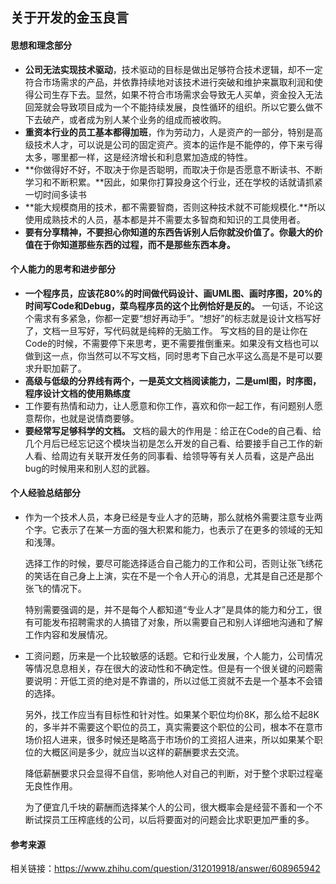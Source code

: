 ## 关于开发的金玉良言


#### 思想和理念部分

* **公司无法实现技术驱动**，技术驱动的目标是做出足够符合技术逻辑，却不一定符合市场需求的产品，并依靠持续地对该技术进行突破和维护来赢取利润和使得公司生存下去。显然，如果不符合市场需求会导致无人买单，资金投入无法回笼就会导致项目成为一个不能持续发展，良性循环的组织。所以它要么做不下去破产，或者成为别人某个业务的组成而被收购。
* **重资本行业的员工基本都得加班**，作为劳动力，人是资产的一部分，特别是高级技术人才，可以说是公司的固定资产。资本的运作是不能停的，停下来亏得太多，哪里都一样，这是经济增长和利息累加造成的特性。
* **你做得好不好，不取决于你是否聪明，而取决于你是否愿意不断读书、不断学习和不断积累。**因此，如果你打算投身这个行业，还在学校的话就请抓紧一切时间多读书
* **能大规模商用的技术，都不需要智商，否则这种技术就不可能规模化.**所以使用成熟技术的人员，基本都是并不需要太多智商和知识的工具使用者。
* **要有分享精神，不要担心你知道的东西告诉别人后你就没价值了。你最大的价值在于你知道那些东西的过程，而不是那些东西本身。**



#### 个人能力的思考和进步部分

* **一个程序员，应该花80%的时间做代码设计、画UML图、画时序图，20%的时间写Code和Debug，菜鸟程序员的这个比例恰好是反的。**
  一句话，不论这个需求有多紧急，你都一定要“想好再动手”。“想好”的标志就是设计文档写好了，文档一旦写好，写代码就是纯粹的无脑工作。
  写文档的目的是让你在Code的时候，不需要停下来思考，更不需要推倒重来。如果没有文档也可以做到这一点，你当然可以不写文档，同时思考下自己水平这么高是不是可以要求升职加薪了。
* **高级与低级的分界线有两个，一是英文文档阅读能力，二是uml图，时序图，程序设计文档的使用熟练度**
* 工作要有热情和动力，让人愿意和你工作，喜欢和你一起工作，有问题别人愿意帮你，也就是说情商要够。
* **要经常写足够科学的文档。** 文档的最大的作用是：给正在Code的自己看、给几个月后已经忘记这个模块当初是怎么开发的自己看、给要接手自己工作的新人看、给周边有关联开发任务的同事看、给领导等有关人员看，这是产品出bug的时候用来和别人怼的武器。



#### 个人经验总结部分

* 作为一个技术人员，本身已经是专业人才的范畴，那么就格外需要注意专业两个字。它表示了在某一方面的强大积累和能力，也表示了在更多的领域的无知和浅薄。

  选择工作的时候，要尽可能选择适合自己能力的工作和公司，否则让张飞绣花的笑话在自己身上上演，实在不是一个令人开心的消息，尤其是自己还是那个张飞的情况下。

  特别需要强调的是，并不是每个人都知道“专业人才”是具体的能力和分工，很有可能发布招聘需求的人搞错了对象，所以需要自己和别人详细地沟通和了解工作内容和发展情况。

* 工资问题，历来是一个比较敏感的话题。它和行业发展，个人能力，公司情况等情况息息相关，存在很大的波动性和不确定性。但是有一个很关键的问题需要说明：开低工资的绝对是不靠谱的，所以过低工资就不去是一个基本不会错的选择。

  另外，找工作应当有目标性和针对性。如果某个职位均价8K，那么给不起8K的，多半并不需要这个职位的员工，真实需要这个职位的公司，根本不在意市场价招人进来，很多时候还是略高于市场价的工资招人进来，所以如果某个职位的大概区间是多少，就应当以这样的薪酬要求去交流。

  降低薪酬要求只会显得不自信，影响他人对自己的判断，对于整个求职过程毫无良性作用。

  为了便宜几千块的薪酬而选择某个人的公司，很大概率会是经营不善和一个不断试探员工压榨底线的公司，以后将要面对的问题会比求职更加严重的多。





#### 参考来源

相关链接：https://www.zhihu.com/question/312019918/answer/608965942